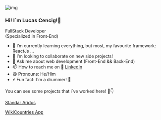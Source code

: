 
![img](https://i.postimg.cc/qqxgXRXM/Lucas-Cencig-fullstack-developer-specialized-in-front-end.png)
### Hi! I´m Lucas Cencig!👋

FullStack Developer <br>
(Specialized in Front-End)

- 🌱 I’m currently learning everything, but most, my favourite framework:  ReactJs ...
- 👯 I’m looking to collaborate on new side projects!
- 💬 Ask me about web development (Front-End && Back-End)
- 📫 How to reach me on 🔗 [LinkedIn](https://www.linkedin.com/in/lucas-cencig-aa4a001b6/)
- 😄 Pronouns: He/Him
- ⚡ Fun fact: I´m a drummer! 🥁 

You can see some projects that i´ve worked here! 🔽👇

[Standar Aridos](https://standararidos.com/)

[WikiCountries App](https://wikicountriesapp.vercel.app/)

